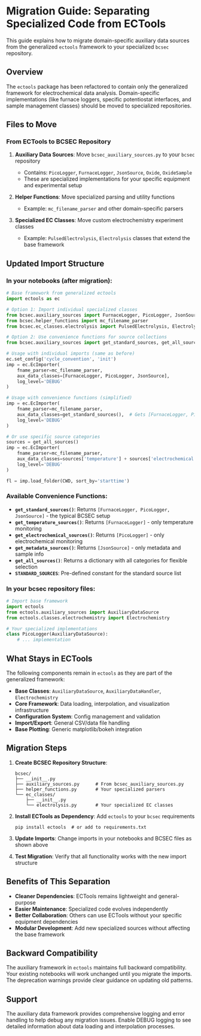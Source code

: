 # Migration Guide: Separating Specialized Code from ECTools

This guide explains how to migrate domain-specific auxiliary data sources from the generalized `ectools` framework to your specialized `bcsec` repository.

## Overview

The `ectools` package has been refactored to contain only the generalized framework for electrochemical data analysis. Domain-specific implementations (like furnace loggers, specific potentiostat interfaces, and sample management classes) should be moved to specialized repositories.

## Files to Move

### From ECTools to BCSEC Repository

1. **Auxiliary Data Sources**: Move `bcsec_auxiliary_sources.py` to your `bcsec` repository
   - Contains: `PicoLogger`, `FurnaceLogger`, `JsonSource`, `Oxide`, `OxideSample`
   - These are specialized implementations for your specific equipment and experimental setup

2. **Helper Functions**: Move specialized parsing and utility functions
   - Example: `mc_filename_parser` and other domain-specific parsers

3. **Specialized EC Classes**: Move custom electrochemistry experiment classes
   - Example: `PulsedElectrolysis`, `Electrolysis` classes that extend the base framework

## Updated Import Structure

### In your notebooks (after migration):

```python
# Base framework from generalized ectools
import ectools as ec

# Option 1: Import individual specialized classes
from bcsec.auxiliary_sources import FurnaceLogger, PicoLogger, JsonSource
from bcsec.helper_functions import mc_filename_parser
from bcsec.ec_classes.electrolysis import PulsedElectrolysis, Electrolysis

# Option 2: Use convenience functions for source collections
from bcsec.auxiliary_sources import get_standard_sources, get_all_sources

# Usage with individual imports (same as before)
ec.set_config('cycle_convention', 'init')
imp = ec.EcImporter(
    fname_parser=mc_filename_parser, 
    aux_data_classes=[FurnaceLogger, PicoLogger, JsonSource], 
    log_level='DEBUG'
)

# Usage with convenience functions (simplified)
imp = ec.EcImporter(
    fname_parser=mc_filename_parser,
    aux_data_classes=get_standard_sources(),  # Gets [FurnaceLogger, PicoLogger, JsonSource]
    log_level='DEBUG'
)

# Or use specific source categories
sources = get_all_sources()
imp = ec.EcImporter(
    fname_parser=mc_filename_parser,
    aux_data_classes=sources['temperature'] + sources['electrochemical'],  # Only temp + electrochemical
    log_level='DEBUG'
)

fl = imp.load_folder(CWD, sort_by='starttime')
```

### Available Convenience Functions:

- **`get_standard_sources()`**: Returns `[FurnaceLogger, PicoLogger, JsonSource]` - the typical BCSEC setup
- **`get_temperature_sources()`**: Returns `[FurnaceLogger]` - only temperature monitoring
- **`get_electrochemical_sources()`**: Returns `[PicoLogger]` - only electrochemical monitoring  
- **`get_metadata_sources()`**: Returns `[JsonSource]` - only metadata and sample info
- **`get_all_sources()`**: Returns a dictionary with all categories for flexible selection
- **`STANDARD_SOURCES`**: Pre-defined constant for the standard source list

### In your bcsec repository files:

```python
# Import base framework
import ectools
from ectools.auxiliary_sources import AuxiliaryDataSource
from ectools.classes.electrochemistry import Electrochemistry

# Your specialized implementations
class PicoLogger(AuxiliaryDataSource):
    # ... implementation
```

## What Stays in ECTools

The following components remain in `ectools` as they are part of the generalized framework:

- **Base Classes**: `AuxiliaryDataSource`, `AuxiliaryDataHandler`, `Electrochemistry`
- **Core Framework**: Data loading, interpolation, and visualization infrastructure
- **Configuration System**: Config management and validation
- **Import/Export**: General CSV/data file handling
- **Base Plotting**: Generic matplotlib/bokeh integration

## Migration Steps

1. **Create BCSEC Repository Structure**:
   ```
   bcsec/
   ├── __init__.py
   ├── auxiliary_sources.py      # From bcsec_auxiliary_sources.py
   ├── helper_functions.py       # Your specialized parsers
   └── ec_classes/
       ├── __init__.py
       └── electrolysis.py       # Your specialized EC classes
   ```

2. **Install ECTools as Dependency**: Add `ectools` to your `bcsec` requirements
   ```
   pip install ectools  # or add to requirements.txt
   ```

3. **Update Imports**: Change imports in your notebooks and BCSEC files as shown above

4. **Test Migration**: Verify that all functionality works with the new import structure

## Benefits of This Separation

- **Cleaner Dependencies**: ECTools remains lightweight and general-purpose
- **Easier Maintenance**: Specialized code evolves independently  
- **Better Collaboration**: Others can use ECTools without your specific equipment dependencies
- **Modular Development**: Add new specialized sources without affecting the base framework

## Backward Compatibility

The auxiliary framework in `ectools` maintains full backward compatibility. Your existing notebooks will work unchanged until you migrate the imports. The deprecation warnings provide clear guidance on updating old patterns.

## Support

The auxiliary data framework provides comprehensive logging and error handling to help debug any migration issues. Enable DEBUG logging to see detailed information about data loading and interpolation processes.
